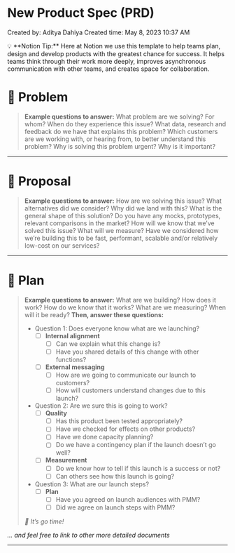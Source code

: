 # New Product Spec (PRD)

Created by: Aditya Dahiya
Created time: May 8, 2023 10:37 AM

<aside>
💡 **Notion Tip:** Here at Notion we use this template to help teams plan, design and develop products with the greatest chance for success. It helps teams think through their work more deeply, improves asynchronous communication with other teams, and creates space for collaboration.

</aside>

# 👀 Problem

> **Example questions to answer:** 
What problem are we solving? For whom? When do they experience this issue?
What data, research and feedback do we have that explains this problem?
Which customers are we working with, or hearing from, to better understand this problem?
Why is solving this problem urgent? Why is it important?
> 

---

# 💭 Proposal

> **Example questions to answer:**
How are we solving this issue? What alternatives did we consider? Why did we land with this?
What is the general shape of this solution? Do you have any mocks, prototypes, relevant comparisons in the market?
How will we know that we’ve solved this issue? What will we measure?
Have we considered how we’re building this to be fast, performant, scalable and/or relatively low-cost on our services?
> 

---

# 🛫 Plan

> **Example questions to answer:**
What are we building? How does it work? How do we know that it works? What are we measuring? When will it be ready? **Then, answer these questions:**
> 
> - Question 1: Does everyone know what are we launching?
>     - [ ]  **Internal alignment**
>         - [ ]  Can we explain what this change is?
>         - [ ]  Have you shared details of this change with other functions?
>     - [ ]  **External messaging**
>         - [ ]  How are we going to communicate our launch to customers?
>         - [ ]  How will customers understand changes due to this launch?
> - Question 2: Are we sure this is going to work?
>     - [ ]  **Quality**
>         - [ ]  Has this product been tested appropriately?
>         - [ ]  Have we checked for effects on other products?
>         - [ ]  Have we done capacity planning?
>         - [ ]  Do we have a contingency plan if the launch doesn’t go well?
>     - [ ]  **Measurement**
>         - [ ]  Do we know how to tell if this launch is a success or not?
>         - [ ]  Can others see how this launch is going?
> - Question 3: What are our launch steps?
>     - [ ]  **Plan**
>         - [ ]  Have you agreed on launch audiences with PMM?
>         - [ ]  Did we agree on launch steps with PMM?
> 
> *🚀 It’s go time!*
> 

*... and feel free to link to other more detailed documents*
****